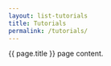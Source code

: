 ```yaml
---
layout: list-tutorials
title: Tutorials
permalink: /tutorials/
---
```


{{ page.title }} page content.